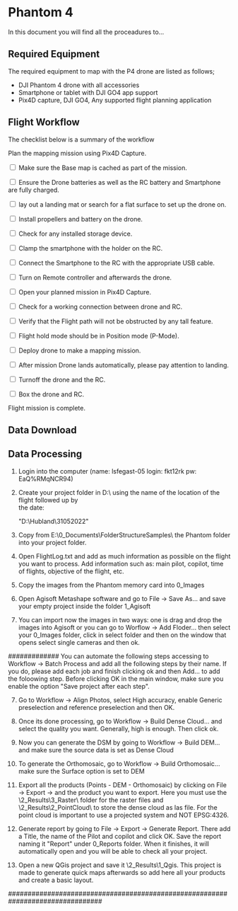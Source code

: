 <style>
p {
  style="text-align: left;
}
</style>

Phantom 4
=======================
In this document you will find all the proceadures to... 



## Required Equipment
The required equipment to map with the P4 drone are listed as follows;
* DJI Phantom 4 drone with all accessories
* Smartphone or tablet with DJI GO4 app support
* Pix4D capture, DJI GO4, Any supported flight planning application


## Flight Workflow
The checklist below is a summary of the workflow

Plan the mapping mission using Pix4D Capture.

<input type="checkbox" unchecked> Make sure the Base map is cached as part of the mission. </input>

<input type="checkbox" unchecked> Ensure the Drone batteries as well as the RC battery and Smartphone are fully charged. </input>

<input type="checkbox" unchecked> lay out a landing mat or search for a flat surface to set up the drone on. </input>

<input type="checkbox" unchecked> Install propellers and battery on the drone. </input>

<input type="checkbox" unchecked> Check for any installed storage device. </input>

<input type="checkbox" unchecked> Clamp the smartphone with the holder on the RC. </input>

<input type="checkbox" unchecked> Connect the Smartphone to the RC with the appropriate USB cable. </input>

<input type="checkbox" unchecked> Turn on Remote controller and afterwards the drone. </input>

<input type="checkbox" unchecked> Open your planned mission in Pix4D Capture. </input>

<input type="checkbox" unchecked> Check for a working connection between drone and RC. </input>

<input type="checkbox" unchecked> Verify that the Flight path will not be obstructed by any tall feature. </input>

<input type="checkbox" unchecked> Flight hold mode should be in Position mode (P-Mode). </input>

<input type="checkbox" unchecked> Deploy drone to make a mapping mission. </input>

<input type="checkbox" unchecked> After mission Drone lands automatically, please pay attention to landing.</input>

<input type="checkbox" unchecked> Turnoff the drone and the RC. </input>

<input type="checkbox" unchecked> Box the drone and RC. </input>

Flight mission is complete.


## Data Download 


## Data Processing

1. Login into the computer (name: lsfegast-05 login: fkt12rk pw: EaQ%RMqNCR94)

2. Create your project folder in D:\ using the name of the location of the flight followed up by    
   the date:

      "D:\Hubland\31052022\"

2. Copy from E:\0_Documents\FolderStructureSamples\ the Phantom folder into your project folder.

3. Open FlightLog.txt and add as much information as possible on the flight you want to process.
   Add information such as: main pilot, copilot, time of flights, objective of the flight, etc.

4. Copy the images from the Phantom memory card into 0_Images 

5. Open  Agisoft Metashape software and go to File -> Save As... and save your empty project 
   inside the folder 1_Agisoft

6. You can import now the images in two ways: one is drag and drop the images into Agisoft or you 
   can go to Worflow -> Add Floder... then select your 0_Images folder, click in select folder and then on the window that opens select single cameras and then ok.

############# You can automate the following steps accessing to Workflow -> Batch Process and add 
all the following steps by their name. If you do, please add each job and finish clicking ok and 
then Add... to add the foloowing step. Before clicking OK in the main window, make sure you enable 
the option "Save project after each step".    

7. Go to Workflow -> Align Photos, select High accuracy, enable Generic preselection and reference 
   preselection and then OK. 

8. Once its done processing, go to Workflow -> Build Dense Cloud... and select the quality you 
   want. Generally, high is enough. Then click ok.

9. Now you can generate the DSM by going to Workflow -> Build DEM... and make sure the source data 
is set as Dense Cloud

10. To generate the Orthomosaic, go to Workflow -> Build Orthomosaic... make sure the Surface 
option is set to DEM

11. Export all the products (Points - DEM - Orthomosaic) by clicking on File -> Export -> and the 
product you want to export. Here you must use the \2_Results\3_Raster\ folder for the raster files
and \2_Results\2_PointCloud\ to store the dense cloud as las file. For the point cloud is important
to use a projected system and NOT EPSG:4326.

12. Generate report by going to File -> Export -> Generate Report. There add a Title, the name of the Pilot and
copilot and click OK. Save the report naming it "Report" under 0_Reports folder. When it finishes, it will automatically
open and you will be able to check all your project. 

13. Open a new QGis project and save it \2_Results\1_Qgis\. This project is made to generate quick maps afterwards so add here
all your products and create a basic layout.     

################################################################################




